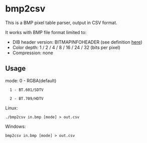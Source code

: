 # bmp2csv
This is a BMP pixel table parser, output in CSV format.

It works with BMP file format limited to:

* DIB header version: BITMAPINFOHEADER (see definition [here](https://msdn.microsoft.com/en-us/library/windows/desktop/dd183376(v=vs.85).aspx))
* Color depth: 1 / 2 / 4 / 8 / 16 / 24 / 32 (bits per pixel)
* Compression: none

## Usage
mode: 0 - RGBA(default)

      1 - BT.601/SDTV

      2 - BT.709/HDTV

Linux:
```shell
./bmp2csv in.bmp [mode] > out.csv
```
Windows:
```shell
bmp2csv in.bmp [mode] > out.csv
```
